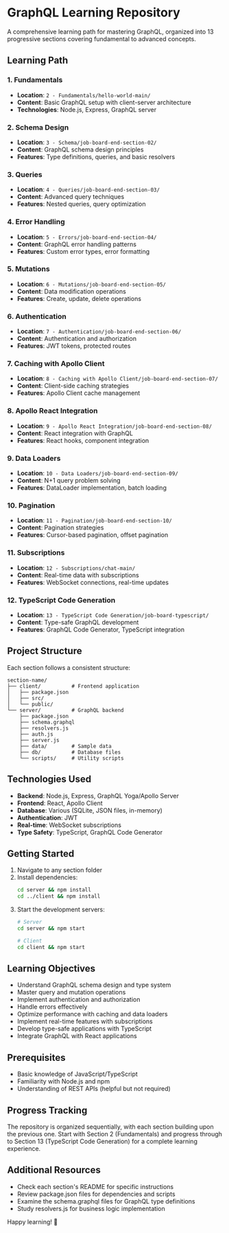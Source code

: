 # GraphQL Learning Repository

A comprehensive learning path for mastering GraphQL, organized into 13 progressive sections covering fundamental to advanced concepts.

## Learning Path

### 1. Fundamentals
- **Location**: `2 - Fundamentals/hello-world-main/`
- **Content**: Basic GraphQL setup with client-server architecture
- **Technologies**: Node.js, Express, GraphQL server

### 2. Schema Design
- **Location**: `3 - Schema/job-board-end-section-02/`
- **Content**: GraphQL schema design principles
- **Features**: Type definitions, queries, and basic resolvers

### 3. Queries
- **Location**: `4 - Queries/job-board-end-section-03/`
- **Content**: Advanced query techniques
- **Features**: Nested queries, query optimization

### 4. Error Handling
- **Location**: `5 - Errors/job-board-end-section-04/`
- **Content**: GraphQL error handling patterns
- **Features**: Custom error types, error formatting

### 5. Mutations
- **Location**: `6 - Mutations/job-board-end-section-05/`
- **Content**: Data modification operations
- **Features**: Create, update, delete operations

### 6. Authentication
- **Location**: `7 - Authentication/job-board-end-section-06/`
- **Content**: Authentication and authorization
- **Features**: JWT tokens, protected routes

### 7. Caching with Apollo Client
- **Location**: `8 - Caching with Apollo Client/job-board-end-section-07/`
- **Content**: Client-side caching strategies
- **Features**: Apollo Client cache management

### 8. Apollo React Integration
- **Location**: `9 - Apollo React Integration/job-board-end-section-08/`
- **Content**: React integration with GraphQL
- **Features**: React hooks, component integration

### 9. Data Loaders
- **Location**: `10 - Data Loaders/job-board-end-section-09/`
- **Content**: N+1 query problem solving
- **Features**: DataLoader implementation, batch loading

### 10. Pagination
- **Location**: `11 - Pagination/job-board-end-section-10/`
- **Content**: Pagination strategies
- **Features**: Cursor-based pagination, offset pagination

### 11. Subscriptions
- **Location**: `12 - Subscriptions/chat-main/`
- **Content**: Real-time data with subscriptions
- **Features**: WebSocket connections, real-time updates

### 12. TypeScript Code Generation
- **Location**: `13 - TypeScript Code Generation/job-board-typescript/`
- **Content**: Type-safe GraphQL development
- **Features**: GraphQL Code Generator, TypeScript integration

## Project Structure

Each section follows a consistent structure:

```
section-name/
├── client/          # Frontend application
│   ├── package.json
│   ├── src/
│   └── public/
└── server/          # GraphQL backend
    ├── package.json
    ├── schema.graphql
    ├── resolvers.js
    ├── auth.js
    ├── server.js
    ├── data/        # Sample data
    ├── db/          # Database files
    └── scripts/     # Utility scripts
```

## Technologies Used

- **Backend**: Node.js, Express, GraphQL Yoga/Apollo Server
- **Frontend**: React, Apollo Client
- **Database**: Various (SQLite, JSON files, in-memory)
- **Authentication**: JWT
- **Real-time**: WebSocket subscriptions
- **Type Safety**: TypeScript, GraphQL Code Generator

## Getting Started

1. Navigate to any section folder
2. Install dependencies:
   ```bash
   cd server && npm install
   cd ../client && npm install
   ```
3. Start the development servers:
   ```bash
   # Server
   cd server && npm start
   
   # Client
   cd client && npm start
   ```

## Learning Objectives

- Understand GraphQL schema design and type system
- Master query and mutation operations
- Implement authentication and authorization
- Handle errors effectively
- Optimize performance with caching and data loaders
- Implement real-time features with subscriptions
- Develop type-safe applications with TypeScript
- Integrate GraphQL with React applications

## Prerequisites

- Basic knowledge of JavaScript/TypeScript
- Familiarity with Node.js and npm
- Understanding of REST APIs (helpful but not required)

## Progress Tracking

The repository is organized sequentially, with each section building upon the previous one. Start with Section 2 (Fundamentals) and progress through to Section 13 (TypeScript Code Generation) for a complete learning experience.

## Additional Resources

- Check each section's README for specific instructions
- Review package.json files for dependencies and scripts
- Examine the schema.graphql files for GraphQL type definitions
- Study resolvers.js for business logic implementation

Happy learning! 🚀
